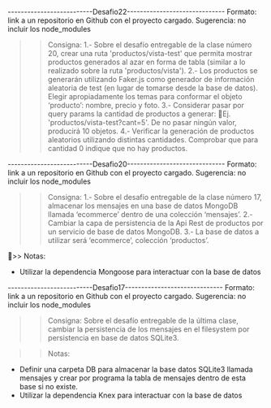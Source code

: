 --------------------------Desafio22------------------------------
Formato: link a un repositorio en Github con el proyecto cargado. 
Sugerencia: no incluir los node_modules

>> Consigna: 
1.- Sobre el desafío entregable de la clase número 20, crear una ruta 'productos/vista-test' que permita mostrar productos generados al azar en forma de tabla (similar a lo realizado sobre la ruta 'productos/vista').
2.- Los productos se generarán utilizando Faker.js como generador de información aleatoria de test (en lugar de tomarse desde la base de datos). Elegir apropiadamente los temas para conformar el objeto ‘producto’: nombre, precio y foto.
3.- Considerar pasar por query params la cantidad de productos a generar: Ej. 'productos/vista-test?cant=5'. De no pasar ningún valor, producirá 10 objetos.
4.- Verificar la generación de productos aleatorios utilizando distintas cantidades. Comprobar que para cantidad 0 indique que no hay productos.


--------------------------Desafio20------------------------------
Formato: link a un repositorio en Github con el proyecto cargado. 
Sugerencia: no incluir los node_modules

>> Consigna: 
1.- Sobre el desafío entregable de la clase número 17, almacenar los mensajes en una base de datos MongoDB llamada ‘ecommerce’ dentro de una colección ‘mensajes’.
2.- Cambiar la capa de persistencia de la Api Rest de productos por un servicio de base de datos MongoDB. 
3.- La base de datos a utilizar será ‘ecommerce’, colección ‘productos’.

>> Notas:
- Utilizar la dependencia Mongoose para interactuar con la base de datos


--------------------------Desafio17------------------------------
Formato: link a un repositorio en Github con el proyecto cargado. 
Sugerencia: no incluir los node_modules

>> Consigna: Sobre el desafío entregable de la última clase, cambiar la persistencia de los mensajes en el filesystem por persistencia en base de datos SQLite3.

>> Notas:
- Definir una carpeta DB para almacenar la base datos SQLite3 llamada mensajes y crear por programa la tabla de mensajes dentro de esta base si no existe.
- Utilizar la dependencia Knex para interactuar con la base de datos



